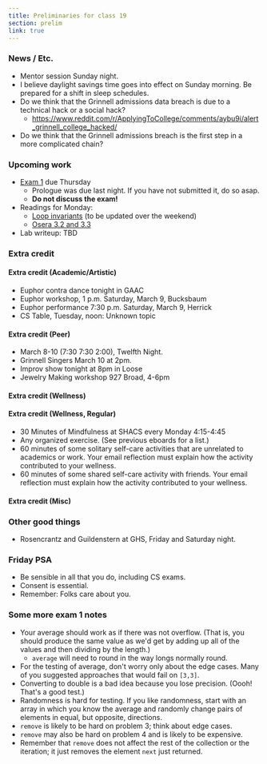 ```yaml
---
title: Preliminaries for class 19
section: prelim
link: true
---
```

### News / Etc.

* Mentor session Sunday night.
* I believe daylight savings time goes into effect on Sunday morning.
  Be prepared for a shift in sleep schedules.
* Do we think that the Grinnell admissions data breach is due to a
  technical hack or a social hack?
    * <https://www.reddit.com/r/ApplyingToCollege/comments/aybu9i/alert_grinnell_college_hacked/>
* Do we think that the Grinnell admissions breach is the first step
  in a more complicated chain?

### Upcoming work

* [Exam 1](../exams/exam01) due Thursday
    * Prologue was due last night.  If you have not submitted it, do so asap.
    * **Do not discuss the exam!**
* Readings for Monday: 
    * [Loop invariants](../readings/loop-invariants)
      (to be updated over the weekend)
    * [Osera 3.2 and 3.3](https://www.cs.grinnell.edu/~rebelsky/Courses/CSC207/osera/chap03.pdf)
* Lab writeup: TBD

### Extra credit

#### Extra credit (Academic/Artistic)

* Euphor contra dance tonight in GAAC
* Euphor workshop, 1 p.m. Saturday, March 9, Bucksbaum
* Euphor performance 7:30 p.m. Saturday, March 9, Herrick
* CS Table, Tuesday, noon: Unknown topic

#### Extra credit (Peer)

* March 8-10 (7:30 7:30 2:00), Twelfth Night.  
* Grinnell Singers March 10 at 2pm.
* Improv show tonight at 8pm in Loose
* Jewelry Making workshop 927 Broad, 4-6pm

#### Extra credit (Wellness)

#### Extra credit (Wellness, Regular)

* 30 Minutes of Mindfulness at SHACS every Monday 4:15-4:45
* Any organized exercise.  (See previous eboards for a list.)
* 60 minutes of some solitary self-care activities that are unrelated to 
  academics or work.  Your email reflection must explain how
  the activity contributed to your wellness.
* 60 minutes of some shared self-care activity with friends.  Your email 
  reflection must explain how the activity contributed to your wellness.

#### Extra credit (Misc)

### Other good things

* Rosencrantz and Guildenstern at GHS, Friday and Saturday night.

### Friday PSA

* Be sensible in all that you do, including CS exams.
* Consent is essential.
* Remember: Folks care about you.

### Some more exam 1 notes

* Your average should work as if there was not overflow.  (That is, you
  should produce the same value as we'd get by adding up all of the values
  and then dividing by the length.)
    * `average` will need to round in the way longs normally round.  
* For the testing of average, don't worry only about the edge cases.
  Many of you suggested approaches that would fail on `[3,3]`.
* Converting to double is a bad idea because you lose precision.
  (Oooh!  That's a good test.)
* Randomness is hard for testing.  If you like randomness, start with
  an array in which you know the average and randomly change pairs
  of elements in equal, but opposite, directions.
* `remove` is likely to be hard on problem 3; think about edge cases.
* `remove` may also be hard on problem 4 and is likely to be expensive.
* Remember that `remove` does not affect the rest of the collection
  or the iteration; it just removes the element `next` just returned.

